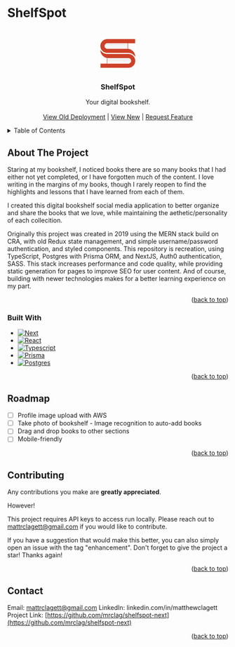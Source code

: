 # ShelfSpot

<a name="readme-top"></a>

<!-- PROJECT LOGO -->
<br />
<div align="center">
  <a href="https://github.com/othneildrew/Best-README-Template">
    <img src="public/static/img/logo2.png" alt="Logo" width="80" height="80">
  </a>

  <h3 align="center">ShelfSpot</h3>

  <p align="center">
    Your digital bookshelf.
    <br />
    <br />
    <a href="http://shelfspotapp.com">View Old Deployment</a>
     | 
    <a href="http://shelfspotapp-vercel.app">View New</a>
     | 
    <a href="https://github.com/mrclag/shelfspot-next/issues">Request Feature</a>
  </p>
</div>

<!-- TABLE OF CONTENTS -->
<details>
  <summary>Table of Contents</summary>
  <ol>
    <li>
      <a href="#about-the-project">About The Project</a>
      <ul>
        <li><a href="#built-with">Built With</a></li>
      </ul>
    </li>
    <li><a href="#roadmap">Roadmap</a></li>
    <li><a href="#contributing">Contributing</a></li>
    <li><a href="#contact">Contact</a></li>
  </ol>
</details>

<!-- ABOUT THE PROJECT -->

## About The Project

Staring at my bookshelf, I noticed books there are so many books that I had either not yet completed, or I have forgotten much of the content. I love writing in the margins of my books, though I rarely reopen to find the highlights and lessons that I have learned from each of them.

I created this digital bookshelf social media application to better organize and share the books that we love, while maintaining the aethetic/personality of each collecition.

Originally this project was created in 2019 using the MERN stack build on CRA, with old Redux state management, and simple username/password authentication, and styled components. This repository is recreation, using TypeScript, Postgres with Prisma ORM, and NextJS, Auth0 authentication, SASS. This stack increases performance and code quality, while providing static generation for pages to improve SEO for user content. And of course, building with newer technologies makes for a better learning experience on my part.

<p align="right">(<a href="#readme-top">back to top</a>)</p>

### Built With

- [![Next][next.js]][next-url]
- [![React][react.js]][react-url]
- [![Typescript][typescript]][typescript-url]
- [![Prisma][prisma]][prisma-url]
- [![Postgres][postgres]][postgres-url]

<p align="right">(<a href="#readme-top">back to top</a>)</p>

<!-- ROADMAP -->

## Roadmap

- [ ] Profile image upload with AWS
- [ ] Take photo of bookshelf - Image recognition to auto-add books
- [ ] Drag and drop books to other sections
- [ ] Mobile-friendly

<p align="right">(<a href="#readme-top">back to top</a>)</p>

<!-- CONTRIBUTING -->

## Contributing

Any contributions you make are **greatly appreciated**.

However!

This project requires API keys to access run locally. Please reach out to mattrclagett@gmail.com if you would like to contribute.

If you have a suggestion that would make this better, you can also simply open an issue with the tag "enhancement".
Don't forget to give the project a star! Thanks again!

<p align="right">(<a href="#readme-top">back to top</a>)</p>

<!-- CONTACT -->

## Contact

Email: mattrclagett@gmail.com
LinkedIn: linkedin.com/in/matthewclagett
Project Link: [https://github.com/mrclag/shelfspot-next](https://github.com/mrclag/shelfspot-next)

<p align="right">(<a href="#readme-top">back to top</a>)</p>

<!-- MARKDOWN LINKS & IMAGES -->
<!-- https://www.markdownguide.org/basic-syntax/#reference-style-links -->

[issues-shield]: https://img.shields.io/github/issues/othneildrew/Best-README-Template.svg?style=for-the-badge
[issues-url]: https://github.com/othneildrew/Best-README-Template/issues
[linkedin-shield]: https://img.shields.io/badge/-LinkedIn-black.svg?style=for-the-badge&logo=linkedin&colorB=555
[linkedin-url]: https://linkedin.com/in/matthewclagett
[product-screenshot]: images/screenshot.png
[next.js]: https://img.shields.io/badge/next.js-000000?style=for-the-badge&logo=nextdotjs&logoColor=white
[next-url]: https://nextjs.org/
[react.js]: https://img.shields.io/badge/React-20232A?style=for-the-badge&logo=react&logoColor=61DAFB
[typescript]: https://shields.io/badge/TypeScript-000000?logo=TypeScript&logoColor=61DAFB&style=for-the-badge
[prisma]: https://shields.io/badge/Prisma-20232A?logo=Prisma&logoColor=61DAFB&style=for-the-badge
[postgres]: https://shields.io/badge/Postgresql-000000?logo=Postgresql&logoColor=61DAFB&style=for-the-badge
[react-url]: https://reactjs.org/
[postgres-url]: https://www.postgresql.org/
[prisma-url]: https://www.prisma.io/
[typescript-url]: https://www.typescriptlang.org/
